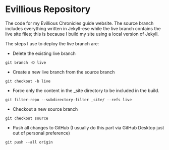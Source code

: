 # Evillious Repository
The code for my Evillious Chronicles guide website. The source branch includes everything written in Jekyll-ese while the live branch contains the live site files; this is because I build my site using a local version of Jekyll.

The steps I use to deploy the live branch are:

- Delete the existing live branch

`git branch -D live`

- Create a new live branch from the source branch

`git checkout -b live`

- Force only the content in the \_site directory to be included in the build.

`git filter-repo --subdirectory-filter _site/ --refs live`

- Checkout a new source branch

`git checkout source`

- Push all changes to GitHub (I usually do this part via GitHub Desktop just out of personal preference)

`git push --all origin`